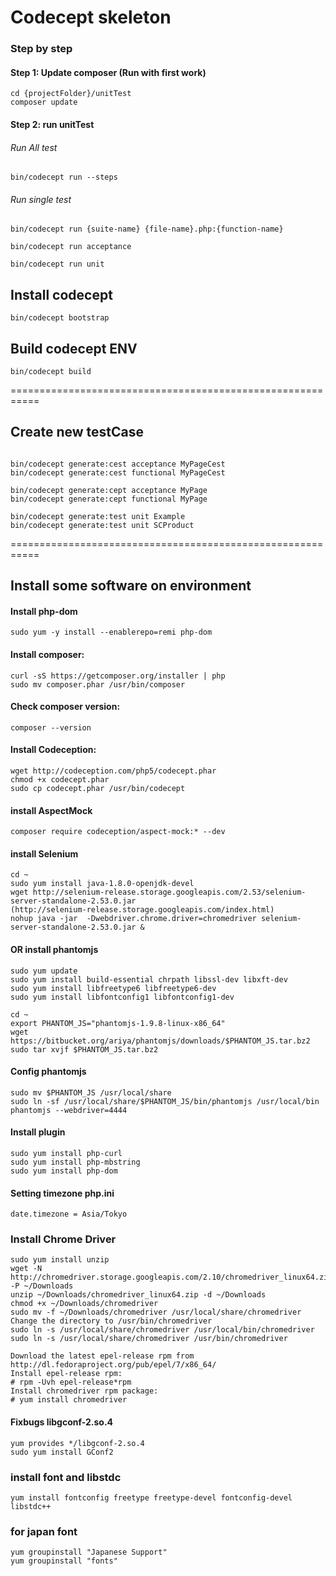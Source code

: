 # Codecept skeleton

### Step by step
#### Step 1: Update composer (Run with first work)
```
cd {projectFolder}/unitTest
composer update
```

#### Step 2: run unitTest
###### Run All test
```
bin/codecept run --steps
```
###### Run single test
```
bin/codecept run {suite-name} {file-name}.php:{function-name}
```
```
bin/codecept run acceptance

bin/codecept run unit
```
## Install codecept
```
bin/codecept bootstrap
```

## Build codecept ENV
```
bin/codecept build
```
===========================================================
## Create new testCase
```

bin/codecept generate:cest acceptance MyPageCest
bin/codecept generate:cest functional MyPageCest

bin/codecept generate:cept acceptance MyPage
bin/codecept generate:cept functional MyPage

bin/codecept generate:test unit Example
bin/codecept generate:test unit SCProduct
```

===========================================================
## Install some software on environment

#### Install php-dom
```
sudo yum -y install --enablerepo=remi php-dom
```

#### Install composer:
```
curl -sS https://getcomposer.org/installer | php
sudo mv composer.phar /usr/bin/composer
```

#### Check composer version:
```
composer --version
```

#### Install Codeception:
```
wget http://codeception.com/php5/codecept.phar
chmod +x codecept.phar
sudo cp codecept.phar /usr/bin/codecept 
``` 

#### install AspectMock
```
composer require codeception/aspect-mock:* --dev
```

#### install Selenium 
```
cd ~
sudo yum install java-1.8.0-openjdk-devel
wget http://selenium-release.storage.googleapis.com/2.53/selenium-server-standalone-2.53.0.jar
(http://selenium-release.storage.googleapis.com/index.html)
nohup java -jar  -Dwebdriver.chrome.driver=chromedriver selenium-server-standalone-2.53.0.jar &
```


#### OR install phantomjs 
```
sudo yum update
sudo yum install build-essential chrpath libssl-dev libxft-dev
sudo yum install libfreetype6 libfreetype6-dev
sudo yum install libfontconfig1 libfontconfig1-dev
```
```
cd ~
export PHANTOM_JS="phantomjs-1.9.8-linux-x86_64"
wget https://bitbucket.org/ariya/phantomjs/downloads/$PHANTOM_JS.tar.bz2
sudo tar xvjf $PHANTOM_JS.tar.bz2
```

#### Config phantomjs
```
sudo mv $PHANTOM_JS /usr/local/share
sudo ln -sf /usr/local/share/$PHANTOM_JS/bin/phantomjs /usr/local/bin
phantomjs --webdriver=4444

```

#### Install plugin
```
sudo yum install php-curl
sudo yum install php-mbstring
sudo yum install php-dom
```
#### Setting timezone php.ini
```
date.timezone = Asia/Tokyo
```

### Install Chrome Driver
```
sudo yum install unzip
wget -N http://chromedriver.storage.googleapis.com/2.10/chromedriver_linux64.zip -P ~/Downloads
unzip ~/Downloads/chromedriver_linux64.zip -d ~/Downloads
chmod +x ~/Downloads/chromedriver
sudo mv -f ~/Downloads/chromedriver /usr/local/share/chromedriver
Change the directory to /usr/bin/chromedriver
sudo ln -s /usr/local/share/chromedriver /usr/local/bin/chromedriver
sudo ln -s /usr/local/share/chromedriver /usr/bin/chromedriver
```
```
Download the latest epel-release rpm from
http://dl.fedoraproject.org/pub/epel/7/x86_64/
Install epel-release rpm:
# rpm -Uvh epel-release*rpm
Install chromedriver rpm package:
# yum install chromedriver
```
#### Fixbugs libgconf-2.so.4
```
yum provides */libgconf-2.so.4
sudo yum install GConf2
```
###  install font and libstdc
```
yum install fontconfig freetype freetype-devel fontconfig-devel libstdc++
```
### for japan font
```
yum groupinstall "Japanese Support"
yum groupinstall "fonts"
```
